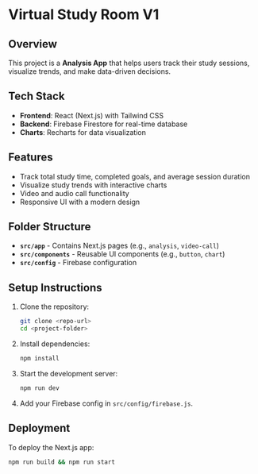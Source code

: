 # Virtual Study Room V1

## Overview
This project is a **Analysis App** that helps users track their study sessions, visualize trends, and make data-driven decisions.

## Tech Stack
- **Frontend**: React (Next.js) with Tailwind CSS
- **Backend**: Firebase Firestore for real-time database
- **Charts**: Recharts for data visualization

## Features
- Track total study time, completed goals, and average session duration
- Visualize study trends with interactive charts
- Video and audio call functionality
- Responsive UI with a modern design

## Folder Structure
- **`src/app`** - Contains Next.js pages (e.g., `analysis`, `video-call`)
- **`src/components`** - Reusable UI components (e.g., `button`, `chart`)
- **`src/config`** - Firebase configuration

## Setup Instructions
1. Clone the repository:
   ```sh
   git clone <repo-url>
   cd <project-folder>
   ```
2. Install dependencies:
   ```sh
   npm install
   ```
3. Start the development server:
   ```sh
   npm run dev
   ```
4. Add your Firebase config in `src/config/firebase.js`.

## Deployment
To deploy the Next.js app:
```sh
npm run build && npm run start
```

